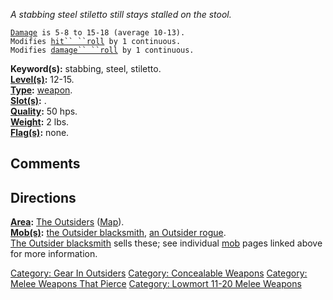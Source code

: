 *A stabbing steel stiletto still stays stalled on the stool.*

[`Damage`](Melee_Weapon_Values "wikilink")` is 5-8 to 15-18 (average 10-13).`  
`Modifies `[`hit`` ``roll`](Hit_Roll "wikilink")` by 1 continuous.`  
`Modifies `[`damage`` ``roll`](Damage_Roll "wikilink")` by 1 continuous.`

**Keyword(s):** stabbing, steel, stiletto.  
**[Level(s)](Object_Level "wikilink"):** 12-15.  
**[Type](:Category:_Object_Types "wikilink"):**
[weapon](:Category:_Melee_Weapons "wikilink").  
**[Slot(s)](Object_Slots "wikilink"):** <wielded>.  
**[Quality](Object_Quality "wikilink"):** 50 hps.  
**[Weight](Object_Weight "wikilink"):** 2 lbs.  
**[Flag(s)](:Category:_Object_Flags "wikilink"):** none.  

## Comments

## Directions

**[Area](:Category:_Areas "wikilink"):** [The
Outsiders](:Category:_Outsiders "wikilink")
([Map](Outsiders_Map "wikilink")).  
**[Mob(s)](:Category:_Mobs "wikilink"):** [the Outsider
blacksmith](Outsider_Blacksmith "wikilink"), [an Outsider
rogue](Outsider_Rogue "wikilink").  
[The Outsider blacksmith](Outsider_Blacksmith "wikilink") sells these;
see individual [mob](:Category:_Mobs "wikilink") pages linked above for
more information.  

[Category: Gear In Outsiders](Category:_Gear_In_Outsiders "wikilink")
[Category: Concealable
Weapons](Category:_Concealable_Weapons "wikilink") [Category: Melee
Weapons That Pierce](Category:_Melee_Weapons_That_Pierce "wikilink")
[Category: Lowmort 11-20 Melee
Weapons](Category:_Lowmort_11-20_Melee_Weapons "wikilink")
